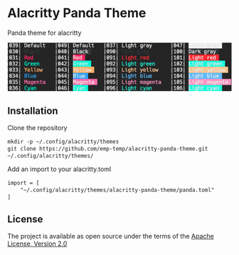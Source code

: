 # Alacritty Panda Theme
Panda theme for alacritty

![picture 0](images/print_colors_result.png)  

## Installation

Clone the repository
```
mkdir -p ~/.config/alacritty/themes
git clone https://github.com/emp-temp/alacritty-panda-theme.git ~/.config/alacritty/themes/
```

Add an import to your alacritty.toml
```
import = [
    "~/.config/alacritty/themes/alacritty-panda-theme/panda.toml"
]
```

## License
The project is available as open source under the terms of the [Apache License, Version 2.0](https://github.com/alacritty/alacritty-theme/blob/master/LICENSE)